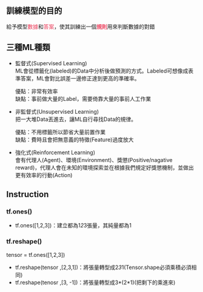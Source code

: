 ## 訓練模型的目的
給予模型<font color=#EB3F5C>數據</font>和<font color=#EB3F5C>答案</font>，使其訓練出一個<font color=#EB3F5C>**規則**</font>用來判斷數據的對錯

## 三種ML種類
- 監督式(Supervised Learning)<br/>
    ML會從標籤化(labeled)的Data中分析後做預測的方式。Labeled可想像成表準答案，ML會對比誤差一邊修正達到更高的準確率。

    優點：非常有效率<br/>
    缺點：事前做大量的Label，需要倚靠大量的事前人工作業

- 非監督式(Unsupervised Learning)<br/>
    把一大堆Data丟進去，讓ML自行尋找Data的規律。

    優點：不用標籤所以節省大量前置作業<br/>
    缺點：費時且會把無意義的特徵(Feature)過度放大

- 強化式(Reinforcement Learning)<br/>
    會有代理人(Agent)、環境(Environment)、獎懲(Positive/nagative reward)，代理人會在未知的環境探索並在根據我們規定好獎懲機制，並做出更有效率的行動(Action)

## Instruction

### tf.ones()

- tf.ones([1,2,3])：建立都為1*2*3張量，其純量都為1

### tf.reshape()
tensor = tf.ones([1,2,3])
- tf.reshape(tensor ,[2,3,1])：將張量轉型成2*3*1(Tensor.shape必須乘積必須相同)
- tf.reshape(tenosr ,[3, -1])：將張量轉型成3*(2*1)(把剩下的乘進來)